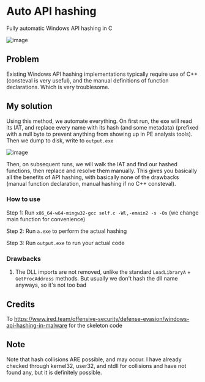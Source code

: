 # Auto API hashing
Fully automatic Windows API hashing in C

![image](https://github.com/fern89/auto-api-hashing/assets/139056562/bf555f8b-7501-4e71-9755-7c915eb99db5)

## Problem
Existing Windows API hashing implementations typically require use of C++ (consteval is very useful), and the manual definitions of function declarations. Which is very troublesome.

## My solution
Using this method, we automate everything. On first run, the exe will read its IAT, and replace every name with its hash (and some metadata) (prefixed with a null byte to prevent anything from showing up in PE analysis tools). Then we dump to disk, write to `output.exe`

![image](https://github.com/fern89/auto-api-hashing/assets/139056562/b98511fc-9e94-49fa-a909-a8244026ead4)


Then, on subsequent runs, we will walk the IAT and find our hashed functions, then replace and resolve them manually. This gives you basically all the benefits of API hashing, with basically none of the drawbacks (manual function declaration, manual hashing if no C++ consteval).

### How to use
Step 1: Run `x86_64-w64-mingw32-gcc self.c -Wl,-emain2 -s -Os` (we change main function for convenience)

Step 2: Run `a.exe` to perform the actual hashing

Step 3: Run `output.exe` to run your actual code


### Drawbacks
1. The DLL imports are not removed, unlike the standard `LoadLibraryA` + `GetProcAddress` methods. But usually we don't hash the dll name anyways, so it's not too bad

## Credits
To https://www.ired.team/offensive-security/defense-evasion/windows-api-hashing-in-malware for the skeleton code

## Note
Note that hash collisions ARE possible, and may occur. I have already checked through kernel32, user32, and ntdll for collisions and have not found any, but it is definitely possible.
